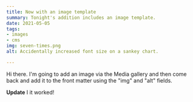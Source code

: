 ```yaml
---
title: Now with an image template
summary: Tonight's addition includes an image template.
date: 2021-05-05
tags:
- images
- cms
img: seven-times.png
alt: Accidentally increased font size on a sankey chart.

---
```

Hi there. I'm going to add an image via the Media gallery and then come back and add it to the front matter using the "img" and "alt" fields.

**Update** I it worked!